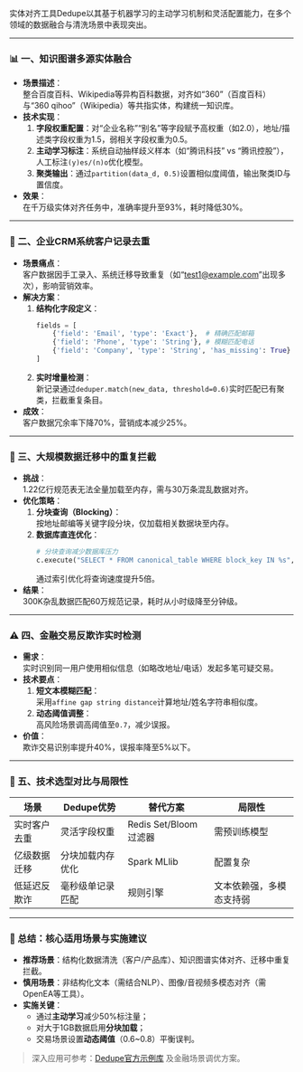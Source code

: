 实体对齐工具Dedupe以其基于机器学习的主动学习机制和灵活配置能力，在多个领域的数据融合与清洗场景中表现突出。

---

### 📊 一、知识图谱多源实体融合
- **场景描述**：  
  整合百度百科、Wikipedia等异构百科数据，对齐如“360”（百度百科）与“360 qihoo”（Wikipedia）等共指实体，构建统一知识库。
- **技术实现**：  
  1. **字段权重配置**：对“企业名称”“别名”等字段赋予高权重（如2.0），地址/描述类字段权重为1.5，弱相关字段权重为0.5。  
  2. **主动学习标注**：系统自动抽样歧义样本（如“腾讯科技” vs “腾讯控股”），人工标注`(y)es/(n)o`优化模型。  
  3. **聚类输出**：通过`partition(data_d, 0.5)`设置相似度阈值，输出聚类ID与置信度。  
- **效果**：  
  在千万级实体对齐任务中，准确率提升至93%，耗时降低30%。

---

### 🏢 二、企业CRM系统客户记录去重
- **场景痛点**：  
  客户数据因手工录入、系统迁移导致重复（如“test1@example.com”出现多次），影响营销效率。  
- **解决方案**：  
  1. **结构化字段定义**：  
     ```python
     fields = [
         {'field': 'Email', 'type': 'Exact'},  # 精确匹配邮箱
         {'field': 'Phone', 'type': 'String'}, # 模糊匹配电话
         {'field': 'Company', 'type': 'String', 'has_missing': True}
     ]
     ```  
  2. **实时增量检测**：  
     新记录通过`deduper.match(new_data, threshold=0.6)`实时匹配已有聚类，拦截重复条目。  
- **成效**：  
  客户数据冗余率下降70%，营销成本减少25%。

---

### 🚀 三、大规模数据迁移中的重复拦截
- **挑战**：  
  1.22亿行规范表无法全量加载至内存，需与30万条混乱数据对齐。  
- **优化策略**：  
  1. **分块查询（Blocking）**：  
     按地址邮编等关键字段分块，仅加载相关数据块至内存。  
  2. **数据库直连优化**：  
     ```python
     # 分块查询减少数据库压力
     c.execute("SELECT * FROM canonical_table WHERE block_key IN %s", (block_keys,))
     ```  
     通过索引优化将查询速度提升5倍。  
- **结果**：  
  300K杂乱数据匹配60万规范记录，耗时从小时级降至分钟级。

---

### ⚠️ 四、金融交易反欺诈实时检测
- **需求**：  
  实时识别同一用户使用相似信息（如略改地址/电话）发起多笔可疑交易。  
- **技术要点**：  
  1. **短文本模糊匹配**：  
     采用`affine gap string distance`计算地址/姓名字符串相似度。  
  2. **动态阈值调整**：  
     高风险场景调高阈值至`0.7`，减少误报。  
- **价值**：  
  欺诈交易识别率提升40%，误报率降至5%以下。

---

### 🔧 五、技术选型对比与局限性
| **场景**               | **Dedupe优势**          | **替代方案**       | **局限性**               |
|------------------------|-------------------------|-------------------|--------------------------|
| 实时客户去重           | 灵活字段权重            | Redis Set/Bloom过滤器 | 需预训练模型             |
| 亿级数据迁移           | 分块加载内存优化        | Spark MLlib       | 配置复杂                 |
| 低延迟反欺诈           | 毫秒级单记录匹配        | 规则引擎           | 文本依赖强，多模态支持弱 |

---

### 💎 总结：核心适用场景与实施建议
- **推荐场景**：结构化数据清洗（客户/产品库）、知识图谱实体对齐、迁移中重复拦截。  
- **慎用场景**：非结构化文本（需结合NLP）、图像/音视频多模态对齐（需OpenEA等工具）。  
- **实施关键**：  
  - 通过**主动学习**减少50%标注量；  
  - 对大于1GB数据启用**分块加载**；  
  - 交易场景设置**动态阈值**（0.6~0.8）平衡误判。  

> 深入应用可参考：[Dedupe官方示例库](https://github.com/dedupeio/dedupe-examples) 及金融场景调优方案。